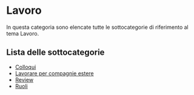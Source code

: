 # Lavoro
In questa categoria sono elencate tutte le sottocategorie di riferimento al tema Lavoro.  

## Lista delle sottocategorie
- [Colloqui](./colloqui.md)
- [Lavorare per compagnie estere](./estero.md)
- [Review](./review.md)
- [Ruoli](./ruoli.md)

